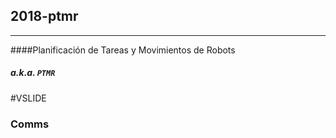 ## 2018-ptmr
---
####Planificación de Tareas y Movimientos de Robots
##### a.k.a. `PTMR`

#VSLIDE

### Comms
